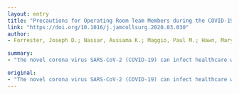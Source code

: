 ```yaml
---
layout: entry
title: "Precautions for Operating Room Team Members during the COVID-19 Pandemic"
link: "https://doi.org/10.1016/j.jamcollsurg.2020.03.030"
author:
- Forrester, Joseph D.; Nassar, Aussama K.; Maggio, Paul M.; Hawn, Mary T.

summary:
- "the novel corona virus SARS-CoV-2 (COVID-19) can infect healthcare workers. We developed an algorithm to protect operating room team members during the COVID19 pandemic and rationally conserve personal protective equipment (PPE) Study Design An interventional platform (operating room, interventional suites, and endoscopy) PPE taskforce was convened by the hospital and medical school leadership and tasked with developing a common algorithm for PPE use."

original:
- "The novel corona virus SARS-CoV-2 (COVID-19) can infect healthcare workers. We developed an institutional algorithm to protect operating room team members during the COVID-19 pandemic and rationally conserve personal protective equipment (PPE). Study Design An interventional platform (operating room, interventional suites, and endoscopy) PPE taskforce was convened by the hospital and medical school leadership and tasked with developing a common algorithm for PPE use, to be used throughout the interventional platform. In conjunction with our infection disease experts, we developed our guidelines based upon potential patterns of spread, risk of exposure and conservation of PPE. Results A decision tree algorithm describing our institutional guidelines for precautions for operating room team members was created. This algorithm is based on urgency of operation, anticipated viral burden at the surgical site, opportunity for a procedure to aerosolize virus, and likelihood a patient could be infected based on symptoms and testing. Conclusion Despite COVID-19 being a new threat, we have shown that by developing an easy-to-follow decision tree algorithm for the interventional platform teams, we can ensure optimal healthcare worker safety."
---
```


